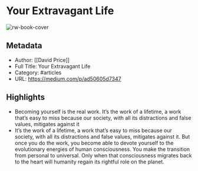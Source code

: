 # Your Extravagant Life

![rw-book-cover](https://readwise-assets.s3.amazonaws.com/static/images/article0.00998d930354.png)

## Metadata
- Author: [[David Price]]
- Full Title: Your Extravagant Life
- Category: #articles
- URL: https://medium.com/p/ad50605d7347

## Highlights
- Becoming yourself is the real work. It’s the work of a lifetime, a work that’s easy to miss because our society, with all its distractions and false values, mitigates against it
- It’s the work of a lifetime, a work that’s easy to miss because our society, with all its distractions and false values, mitigates against it. But once you do the work, you become able to devote yourself to the evolutionary energies of human consciousness. You make the transition from personal to universal. Only when that consciousness migrates back to the heart will humanity regain its rightful role on the planet.
